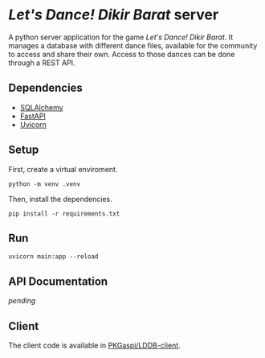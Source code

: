 # *Let's Dance! Dikir Barat* server
A python server application for the game *Let's Dance! Dikir Barat*. It manages
a database with different dance files, available for the community to access and
share their own. Access to those dances can be done through a REST API.

## Dependencies

- [SQLAlchemy](https://www.sqlalchemy.org/)
- [FastAPI](https://fastapi.tiangolo.com/)
- [Uvicorn](uvicorn.org)

## Setup

First, create a virtual enviroment.

```
python -m venv .venv
```

Then, install the dependencies.

```
pip install -r requirements.txt
```

## Run

```
uvicorn main:app --reload
```

## API Documentation

*pending*

## Client

The client code is available in [PKGaspi/LDDB-client](https://github.com/PKGaspi/LDDB-client).